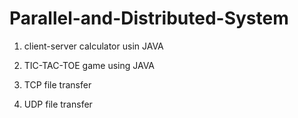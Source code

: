 # Parallel-and-Distributed-System

1. client-server calculator usin JAVA

2. TIC-TAC-TOE game using JAVA

3. TCP file transfer

4. UDP file transfer

